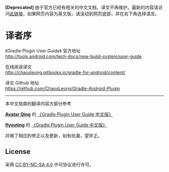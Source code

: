 **[Deprecated]** 由于官方已经有相关的中文文档，译文不再维护。最新的内容请访问[此链接](https://developer.android.com/studio/build/index.html)，如果网页内容为英文版，请滚动到网页底部，并在右下角选择语言。

# 译者序

《Gradle Plugin User Guide》 官方地址  
<http://tools.android.com/tech-docs/new-build-system/user-guide>

在线阅读译文  
<http://chaosleong.gitbooks.io/gradle-for-android/content/>

译文 Github 地址  
<https://github.com/ChaosLeong/Gradle-Android-Plugin>

---
本中文指南的翻译内容大部分参考

[**Avatar Qing**][1] 的 [《Gradle Plugin User Guide 中文版》][2]

[**flyouting**][3] 的 [《Gradle Plugin User Guide 中文版》][4]

并做了相应的修正以及更新，如有纰漏，望斧正。

## License

采用 [CC BY-NC-SA 4.0][5] 许可协议进行许可。

[1]: https://github.com/AvatarQing
[2]: https://www.gitbook.com/book/avatarqing/gradlepluginuserguidechineseverision/details
[3]: https://github.com/flyouting
[4]: https://www.gitbook.com/book/flyouting/gradle-plugin-user-guide-cn/details
[5]: https://creativecommons.org/licenses/by-nc-sa/4.0/

